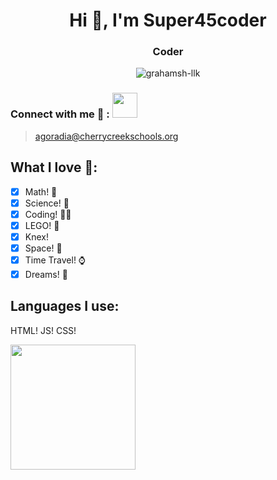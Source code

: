 <h1 align="center">Hi 👋, I'm Super45coder</h1>
<h3 align="center">Coder</h3>

<div align="center"> <img src="https://komarev.com/ghpvc/?username=Super45coder&label=Profile%20views&color=0e75b6&style=flat" alt="grahamsh-llk" /> </div>
<h3 align="left">Connect with me 📱 : <a href= "mailto:agoradia@cherrycreekschools.org" target="blank" > <img src="https://upload.wikimedia.org/wikipedia/commons/thumb/4/4e/Mail_%28iOS%29.svg/2048px-Mail_%28iOS%29.svg.png" height=40 /></a> </h3>

> agoradia@cherrycreekschools.org

<h2>What I love 🤗:</h2>

- [x] Math! 🧮
- [x] Science! 🧪
- [x] Coding! 🧑‍💻
- [x] LEGO! 🧱
- [x] Knex!
- [x] Space! 🚀
- [x] Time Travel! ⌚
- [x] Dreams! 💭

<h2>Languages I use:</h2>

<p> HTML! JS! CSS! </p>
<img src="https://user-images.githubusercontent.com/30186107/29488525-f55a69d0-84da-11e7-8a39-5476f663b5eb.png" height=200 />
